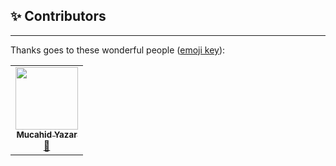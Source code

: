 ## ✨ Contributors

<hr />

Thanks goes to these wonderful people
([emoji key](https://allcontributors.org/docs/en/emoji-key)):

<!-- ALL-CONTRIBUTORS-LIST:START - Do not remove or modify this section -->
<!-- prettier-ignore-start -->
<!-- markdownlint-disable -->
<table>
  <tr>
    <td align="center"><a href="http://mucahid.dev"><img src="https://avatars.githubusercontent.com/u/52811808?v=4?s=100" width="100px;" alt=""/><br /><sub><b>Mucahid Yazar</b></sub></a><br /><a href="#maintenance-mucahidyazar" title="Maintenance">🚧</a></td>
  </tr>
</table>

<!-- markdownlint-restore -->
<!-- prettier-ignore-end -->

<!-- ALL-CONTRIBUTORS-LIST:END -->
